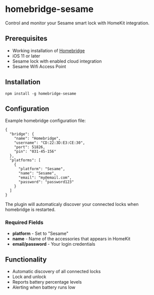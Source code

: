 # homebridge-sesame

Control and monitor your Sesame smart lock with HomeKit integration.

## Prerequisites

* Working installation of [Homebridge](https://github.com/nfarina/homebridge)
* iOS 11 or later
* Sesame lock with enabled cloud integration
* Sesame Wifi Access Point

## Installation

```
npm install -g homebridge-sesame
```

## Configuration

Example homebridge configuration file:

```
{
  "bridge": {
    "name": "Homebridge",
    "username": "CD:22:3D:E3:CE:30",
    "port": 51826,
    "pin": "031-45-156"
  },
  "platforms": [
    {
      "platform": "Sesame",
      "name": "Sesame",
      "email": "my@email.com",
      "password": "password123"
    }
  ]
}
```

The plugin will automaticaly discover your connected locks when homebridge is restarted.

### Required Fields
* **platform** - Set to "Sesame"
* **name** - Name of the accessories that appears in HomeKit
* **email/password** - Your login credentials

## Functionality

* Automatic discovery of all connected locks
* Lock and unlock
* Reports battery percentage levels
* Alerting when battery runs low